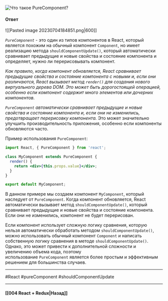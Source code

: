 ![Что такое `PureComponent`?](https://youtu.be/yvOXvZ8aEFo?t=581)

#### Ответ

![[Pasted image 20230704184851.png|600]]

*`PureComponent`* - это один из типов компонентов в React, который является похожим на обычный компонент `Component`, но имеет реализацию метода `shouldComponentUpdate()`, который автоматически сравнивает предыдущие и новые свойства и состояние компонента и определяет, нужно ли перерисовывать компонент.

*Как правило, когда компонент обновляется, React сравнивает предыдущие свойства и состояние компонента с новыми и, если они различаются, React вызывает метод `render()` для создания нового виртуального дерева DOM. Это может быть дорогостоящей операцией, особенно если компонент содержит много элементов или дочерних компонентов.*

*`PureComponent` автоматически сравнивает предыдущие и новые свойства и состояние компонента и, если они не изменились, предотвращает перерисовку компонента.* Это может значительно улучшить производительность приложения, особенно если компоненты обновляются часто.

Пример использования `PureComponent`:

```jsx
import React, { PureComponent } from 'react';

class MyComponent extends PureComponent {
  render() {
    return <div>{this.props.value}</div>;
  }
}

export default MyComponent;
```

В данном примере мы создаем компонент `MyComponent`, который наследует от `PureComponent`. Когда компонент обновляется, React автоматически вызывает метод `shouldComponentUpdate()`, который сравнивает предыдущие и новые свойства и состояние компонента. Если они не изменились, компонент не будет перерисован.

Если компонент использует сложную логику сравнения, которую нельзя автоматически обработать методом `shouldComponentUpdate()`, можно использовать обычный компонент `Component` и написать собственную логику сравнения в методе `shouldComponentUpdate()`. Однако, это может привести к дополнительной сложности и увеличению объема кода, поэтому использование `PureComponent` является более простым и эффективным решением для большинства случаев.

____
#React #pureComponent #shouldComponentUpdate

____

#### [[004 React + Redux|Назад]]